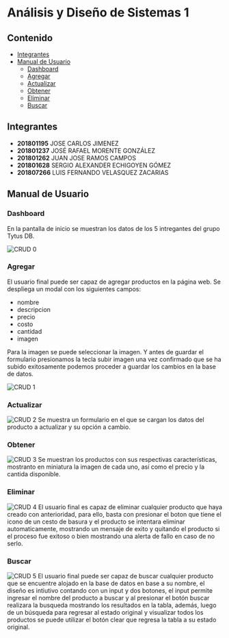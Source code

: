 # **Análisis y Diseño de Sistemas 1**

## **Contenido**   
- [Integrantes](#integrantes)
- [Manual de Usuario](#usuario)
   - [Dashboard](#dashboard)
   - [Agregar](#agregar)
   - [Actualizar](#actualizar)
   - [Obtener](#obtener)
   - [Eliminar](#eliminar)
   - [Buscar](#buscar)

## **Integrantes**<a name="integrantes"></a>
- **201801195**	JOSE CARLOS JIMENEZ
- **201801237**	JOSÉ RAFAEL MORENTE GONZÁLEZ
- **201801262**	JUAN JOSE RAMOS CAMPOS
- **201801628**	SERGIO ALEXANDER ECHIGOYEN GÓMEZ
- **201807266**	LUIS FERNANDO VELASQUEZ ZACARIAS

## **Manual de Usuario**<a name="usuario"></a>
### **Dashboard**<a name="dashboard"></a>
En la pantalla de inicio se muestran los datos de los 5 intregantes del grupo Tytus DB.

![CRUD 0](https://res.cloudinary.com/dtpqmjmhk/image/upload/v1623123376/AYDS1/Practica%201/F1_2_fcln2i.png)

### **Agregar**<a name="agregar"></a>
El usuario final puede ser capaz de agregar productos en la página web. Se despliega un modal con los siguientes campos:
- nombre
- descripcion
- precio
- costo
- cantidad
- imagen

Para la imagen se puede seleccionar la imagen. Y antes de guardar el formulario presionamos la tecla subir imagen una vez confirmado que se ha subido exitosamente podemos proceder a guardar los cambios en la base de datos.

![CRUD 1](https://res.cloudinary.com/dtpqmjmhk/image/upload/v1623123376/AYDS1/Practica%201/F2_blmgme.png)

### **Actualizar**<a name="actualizar"></a>
![CRUD 2](https://res.cloudinary.com/dtpqmjmhk/image/upload/v1623123376/AYDS1/Practica%201/F3_w4haeb.png)
Se muestra un formulario en el que se cargan los datos del producto a actualizar y su opción a cambio.

### **Obtener**<a name="obtener"></a>
![CRUD 3](https://res.cloudinary.com/dtpqmjmhk/image/upload/v1623123376/AYDS1/Practica%201/F6_ni4f3g.png)
Se muestran los productos con sus respectivas características, mostranto en miniatura la imagen de cada uno, así como el precio y la cantida disponible.

### **Eliminar**<a name="eliminar"></a>
![CRUD 4](https://res.cloudinary.com/dtpqmjmhk/image/upload/v1623123375/AYDS1/Practica%201/F4_vzohow.png)
El usuario final es capaz de eliminar cualquier producto que haya creado con anterioridad, para ello, basta con presionar el boton que tiene el icono de un
cesto de basura y el producto se intentara eliminar automaticamente, mostrando un mensaje de exito y quitando el producto si el proceso fue exitoso o bien 
mostrando una alerta de fallo en caso de no serlo. 


### **Buscar**<a name="buscar"></a>
![CRUD 5](https://res.cloudinary.com/dtpqmjmhk/image/upload/v1623123374/AYDS1/Practica%201/F5_xj9gc2.png)
El usuario final puede ser capaz de buscar cualquier producto que se encuentre alojado en la base de datos en base a su nombre, 
el diseño es intiutivo contando con un input y dos botones, el input permite ingresar el nombre del producto a buscar y al presionar
el botón buscar realizara la busqueda mostrando los resultados en la tabla, además, luego de un búsqueda para regresar al estado 
original y visualizar todos los productos se puede utilizar el botón clear que regresa la tabla a su estado original.